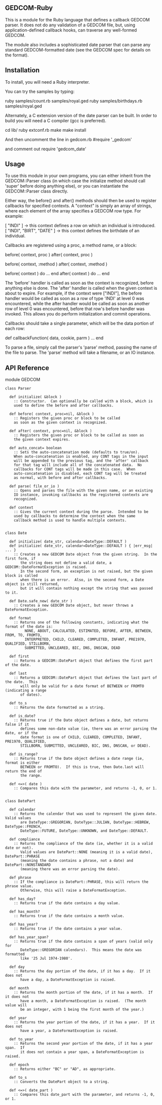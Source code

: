 GEDCOM-Ruby
-----------

This is a module for the Ruby language that defines a callback GEDCOM parser.
It does not do any validation of a GEDCOM file, but, using application-defined
callback hooks, can traverse any well-formed GEDCOM.

The module also includes a sophisticated date parser that can parse any
standard GEDCOM-formatted date (see the GEDCOM spec for details on the
format).


Installation
------------

To install, you will need a Ruby interpreter. 

You can try the samples by typing:

  ruby samples/count.rb samples/royal.ged
  ruby samples/birthdays.rb samples/royal.ged


Alternately, a C extension version of the date parser can be built. In order to
build you will need a C compiler (gcc is preferred).

  cd lib/
  ruby extconf.rb
  make
  make install

And then uncomment the line in gedcom.rb 
   #require '_gedcom'

and comment out
   require 'gedcom_date'

Usage
-----

To use this module in your own programs, you can either inherit from
the GEDCOM::Parser class (in which case the initialize method should
call 'super' before doing anything else), or you can instantiate the
GEDCOM::Parser class directly.

Either way, the before() and after() methods should then be used to
register callbacks for specified contexts.  A "context" is simply an
array of strings, where each element of the array specifies a GEDCOM
row type.  For example:

  [ "INDI" ] -> this context defines a row on which an individual is
  introduced.
  [ "INDI", "BIRT", "DATE" ] -> this context defines the birthdate of
  an individual.

Callbacks are registered using a proc, a method name, or a block:

  before( context, proc )
  after( context, proc )

  before( context, :method )
  after( context, :method )

  before( context ) do ... end
  after( context ) do ... end

The 'before' handler is called as soon as the context is recognized,
before anything else is done.  The 'after' handler is called when the
given context is about to expire.  For example, if the context were
["INDI"], the before handler would be called as soon as a row of type
'INDI' at level 0 was encountered, while the after handler would be
called as soon as another row of level 0 was encountered, before that
row's before handler was invoked.  This allows you do perform
initialization and commit operations.

Callbacks should take a single parameter, which will be the data portion of each row:

  def callbackFunction( data, cookie, parm )
    ...
  end

To parse a file, simply call the parser's 'parse' method, passing the
name of the file to parse.  The 'parse' method will take a filename,
or an IO instance.


API Reference
-------------

  module GEDCOM

    class Parser

      def initialize( &block )
        :: Constructor.  Can optionally be called with a block, which is
        used to define the before and after callbacks.

      def before( context, proc=nil, &block )
        :: Registers the given proc or block to be called
        as soon as the given context is recognized.

      def after( context, proc=nil, &block )
        :: Registers the given proc or block to be called as soon as
        the given context expires.
      
      def auto_concat= boolean
        :: Sets the auto-concatenation mode (defaults to true/on).
        When auto-concatenation is enabled, any CONT tags in the input
        will be appended to the previous tag, and the 'after' callback
        for that tag will include all of the concatenated data.  No
        callbacks for CONT tags will be made in this case.  When
        auto-concatenation is disabled, each CONT tag will be treated
        as normal, with before and after callbacks.

      def parse( file_or_io )
        :: Opens and parses the file with the given name, or an existing
        IO instance, invoking callbacks as the registered contexts are
        recognized.

      def context
        :: Gives the current context during the parse.  Intended to be
        used by callbacks to determine the context when the same
        callback method is used to handle multiple contexts.


    class Date

      def initialize( date_str, calendar=DateType::DEFAULT )
      def initialize( date_str, calendar=DateType::DEFAULT ) { |err_msg| ... }
        :: Creates a new GEDCOM Date object from the given string.  In the first form, if
           the string does not define a valid date, a GEDCOM::DateFormatException is raised.
           In the second form, an exception is not raised, but the given block is called
           when there is an error.  Also, in the second form, a Date object is still returned,
           but it will contain nothing except the string that was passed to it.

      def Date.safe_new( date_str )
        :: Creates a new GEDCOM Date object, but never throws a DateFormatException.

      def format
        :: Returns one of the following constants, indicating what the format of the date is:
             NONE, ABOUT, CALCULATED, ESTIMATED, BEFORE, AFTER, BETWEEN, FROM, TO, FROMTO,
             INTERPRETED, CHILD, CLEARED, COMPLETED, INFANT, PRE1970, QUALIFIED, STILLBORN,
             SUBMITTED, UNCLEARED, BIC, DNS, DNSCAN, DEAD

      def first
        :: Returns a GEDCOM::DatePart object that defines the first part of the date.

      def last
        :: Returns a GEDCOM::DatePart object that defines the last part of the date.  This
           will only be valid for a date format of BETWEEN or FROMTO (indicating a range
           of dates).

      def to_s
        :: Returns the date formatted as a string.

      def is_date?
        :: Returns true if the Date object defines a date, but returns false if it
           defines some non-date value (ie, there was an error parsing the date, or if the
           date format is one of CHILD, CLEARED, COMPLETED, INFANT, PRE1970, QUALIFIED,
           STILLBORN, SUBMITTED, UNCLEARED, BIC, DNS, DNSCAN, or DEAD).

      def is_range?
        :: Returns true if the Date object defines a date range (ie, format is either
           BETWEEN or FROMTO).  If this is true, then Date.last will return the end of
           the range.

      def <=>( date )
        :: Compares this date with the parameter, and returns -1, 0, or 1.


    class DatePart

      def calendar
        :: Returns the calendar that was used to represent the given date.  Valid values
           are DateType::GREGORIAN, DateType::JULIAN, DateType::HEBREW, DateType::FRENCH,
           DateType::FUTURE, DateType::UNKNOWN, and DateType::DEFAULT.

      def compliance
        :: Returns the compliance of the date (ie, whether it is a valid date or not).
           Valid values are DatePart::NONE (meaning it is a valid date), DatePart::PHRASE
           (meaning the date contains a phrase, not a date) and DatePart::NONSTANDARD
           (meaning there was an error parsing the date).

      def phrase
        :: If the compliance is DatePart::PHRASE, this will return the phrase value.
           Otherwise, this will raise a DateFormatException.

      def has_day?
        :: Returns true if the date contains a day value.

      def has_month?
        :: Returns true if the date contains a month value.

      def has_year?
        :: Returns true if the date contains a year value.

      def has_year_span?
        :: Returns true if the date contains a span of years (valid only for
           DateType::GREGORIAN calendars).  This means the date was formatted
           like '25 Jul 1974-1980'.

      def day
        :: Returns the day portion of the date, if it has a day.  If it does not
           have a day, a DateFormatException is raised.

      def month
        :: Returns the month portion of the date, if it has a month.  If it does not
           have a month, a DateFormatException is raised.  (The month value will
           be an integer, with 1 being the first month of the year.)

      def year
        :: Returns the year portion of the date, if it has a year.  If it does not
           have a year, a DateFormatException is raised.

      def to_year
        :: Returns the second year portion of the date, if it has a year span.  If
           it does not contain a year span, a DateFormatException is raised.
      
      def epoch
        :: Returns either "BC" or "AD", as appropriate.

      def to_s
        :: Converts the DatePart object to a string.

      def <=>( date_part )
        :: Compares this date_part with the parameter, and returns -1, 0, or 1.

